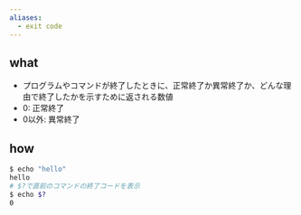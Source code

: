 ```yaml
---
aliases:
  - exit code
---
```

## what
- プログラムやコマンドが終了したときに、正常終了か異常終了か、どんな理由で終了したかを示すために返される数値
- 0: 正常終了
- 0以外: 異常終了
## how
```sh
$ echo "hello"
hello
# $?で直前のコマンドの終了コードを表示
$ echo $? 
0
```
